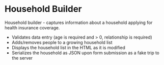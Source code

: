 # Household Builder
Household builder -  captures information about a household applying for health insurance coverage.

- Validates data entry (age is required and > 0, relationship is required)
- Adds/removes people to a growing household list
- Displays the household list in the HTML as it is modified
- Serializes the household as JSON upon form submission as a fake trip to the server

